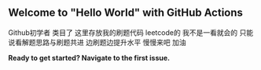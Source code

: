 ## Welcome to "Hello World" with GitHub Actions

Github初学者 类目了
这里存放我的刷题代码   leetcode的
我不是一看就会的 只能说看解题思路与刷题共进
边刷题边提升水平
慢慢来吧 加油

**Ready to get started? Navigate to the first issue.**
